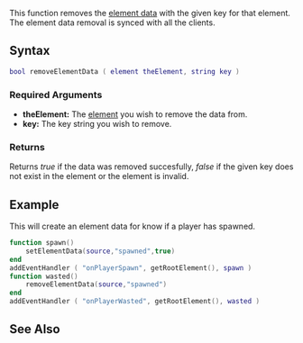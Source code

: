 This function removes the [element data](/docs/element_data.md "wikilink") with the given key for that element. The element data removal is synced with all the clients.

Syntax
------

``` lua
bool removeElementData ( element theElement, string key ) 
```

### Required Arguments

-   **theElement:** The [element](/docs/element.md "wikilink") you wish to remove the data from.
-   **key:** The key string you wish to remove.

### Returns

Returns *true* if the data was removed succesfully, *false* if the given key does not exist in the element or the element is invalid.

Example
-------

This will create an element data for know if a player has spawned.

``` lua
function spawn()
    setElementData(source,"spawned",true)
end
addEventHandler ( "onPlayerSpawn", getRootElement(), spawn )
function wasted()
    removeElementData(source,"spawned")
end
addEventHandler ( "onPlayerWasted", getRootElement(), wasted )
```

See Also
--------
